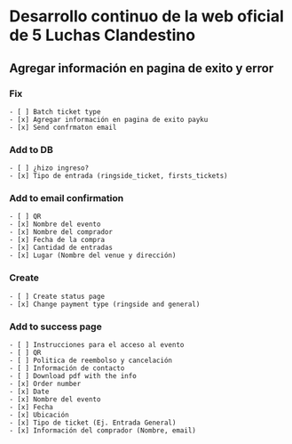 # Desarrollo continuo de la web oficial de 5 Luchas Clandestino

## Agregar información en pagina de exito y error

### Fix
    - [ ] Batch ticket type
    - [x] Agregar información en pagina de exito payku
    - [x] Send confrmaton email

### Add to DB
    - [ ] ¿hizo ingreso?
    - [x] Tipo de entrada (ringside_ticket, firsts_tickets)

### Add to email confirmation
    - [ ] QR
    - [x] Nombre del evento
    - [x] Nombre del comprador
    - [x] Fecha de la compra
    - [x] Cantidad de entradas
    - [x] Lugar (Nombre del venue y dirección)

### Create
    - [ ] Create status page
    - [x] Change payment type (ringside and general)

### Add to success page
    - [ ] Instrucciones para el acceso al evento
    - [ ] QR
    - [ ] Politica de reembolso y cancelación
    - [ ] Información de contacto
    - [ ] Download pdf with the info
    - [x] Order number
    - [x] Date
    - [x] Nombre del evento
    - [x] Fecha
    - [x] Ubicación
    - [x] Tipo de ticket (Ej. Entrada General)
    - [x] Información del comprador (Nombre, email)